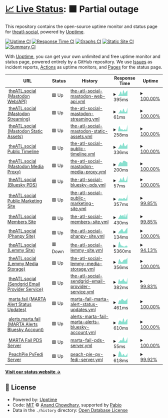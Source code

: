 # [📈 Live Status](https://status.theATL.social): <!--live status--> **🟧 Partial outage**

This repository contains the open-source uptime monitor and status page for [theatl-social](https://status.theATL.social), powered by [Upptime](https://github.com/upptime/upptime).

[![Uptime CI](https://github.com/theatl-social/theatl-social-status-v2/workflows/Uptime%20CI/badge.svg)](https://github.com/theatl-social/theatl-social-status-v2/actions?query=workflow%3A%22Uptime+CI%22)
[![Response Time CI](https://github.com/theatl-social/theatl-social-status-v2/workflows/Response%20Time%20CI/badge.svg)](https://github.com/theatl-social/theatl-social-status-v2/actions?query=workflow%3A%22Response+Time+CI%22)
[![Graphs CI](https://github.com/theatl-social/theatl-social-status-v2/workflows/Graphs%20CI/badge.svg)](https://github.com/theatl-social/theatl-social-status-v2/actions?query=workflow%3A%22Graphs+CI%22)
[![Static Site CI](https://github.com/theatl-social/theatl-social-status-v2/workflows/Static%20Site%20CI/badge.svg)](https://github.com/theatl-social/theatl-social-status-v2/actions?query=workflow%3A%22Static+Site+CI%22)
[![Summary CI](https://github.com/theatl-social/theatl-social-status-v2/workflows/Summary%20CI/badge.svg)](https://github.com/theatl-social/theatl-social-status-v2/actions?query=workflow%3A%22Summary+CI%22)

With [Upptime](https://upptime.js.org), you can get your own unlimited and free uptime monitor and status page, powered entirely by a GitHub repository. We use [Issues](https://github.com/theatl-social/theatl-social-status-v2/issues) as incident reports, [Actions](https://github.com/theatl-social/theatl-social-status-v2/actions) as uptime monitors, and [Pages](https://status.theATL.social) for the status page.

<!--start: status pages-->
<!-- This summary is generated by Upptime (https://github.com/upptime/upptime) -->
<!-- Do not edit this manually, your changes will be overwritten -->
<!-- prettier-ignore -->
| URL | Status | History | Response Time | Uptime |
| --- | ------ | ------- | ------------- | ------ |
| <img alt="" src="https://icons.duckduckgo.com/ip3/theatl.social.ico" height="13"> [theATL.social (Mastodon Web/API)](https://theATL.social/health) | 🟩 Up | [the-atl-social-mastodon-web-api.yml](https://github.com/theatl-social/theatl-social-status-v2/commits/HEAD/history/the-atl-social-mastodon-web-api.yml) | <details><summary><img alt="Response time graph" src="./graphs/the-atl-social-mastodon-web-api/response-time-week.png" height="20"> 395ms</summary><br><a href="https://status.theatl.social/history/the-atl-social-mastodon-web-api"><img alt="Response time 404" src="https://img.shields.io/endpoint?url=https%3A%2F%2Fraw.githubusercontent.com%2Ftheatl-social%2Ftheatl-social-status-v2%2FHEAD%2Fapi%2Fthe-atl-social-mastodon-web-api%2Fresponse-time.json"></a><br><a href="https://status.theatl.social/history/the-atl-social-mastodon-web-api"><img alt="24-hour response time 601" src="https://img.shields.io/endpoint?url=https%3A%2F%2Fraw.githubusercontent.com%2Ftheatl-social%2Ftheatl-social-status-v2%2FHEAD%2Fapi%2Fthe-atl-social-mastodon-web-api%2Fresponse-time-day.json"></a><br><a href="https://status.theatl.social/history/the-atl-social-mastodon-web-api"><img alt="7-day response time 395" src="https://img.shields.io/endpoint?url=https%3A%2F%2Fraw.githubusercontent.com%2Ftheatl-social%2Ftheatl-social-status-v2%2FHEAD%2Fapi%2Fthe-atl-social-mastodon-web-api%2Fresponse-time-week.json"></a><br><a href="https://status.theatl.social/history/the-atl-social-mastodon-web-api"><img alt="30-day response time 375" src="https://img.shields.io/endpoint?url=https%3A%2F%2Fraw.githubusercontent.com%2Ftheatl-social%2Ftheatl-social-status-v2%2FHEAD%2Fapi%2Fthe-atl-social-mastodon-web-api%2Fresponse-time-month.json"></a><br><a href="https://status.theatl.social/history/the-atl-social-mastodon-web-api"><img alt="1-year response time 404" src="https://img.shields.io/endpoint?url=https%3A%2F%2Fraw.githubusercontent.com%2Ftheatl-social%2Ftheatl-social-status-v2%2FHEAD%2Fapi%2Fthe-atl-social-mastodon-web-api%2Fresponse-time-year.json"></a></details> | <details><summary><a href="https://status.theatl.social/history/the-atl-social-mastodon-web-api">100.00%</a></summary><a href="https://status.theatl.social/history/the-atl-social-mastodon-web-api"><img alt="All-time uptime 100.00%" src="https://img.shields.io/endpoint?url=https%3A%2F%2Fraw.githubusercontent.com%2Ftheatl-social%2Ftheatl-social-status-v2%2FHEAD%2Fapi%2Fthe-atl-social-mastodon-web-api%2Fuptime.json"></a><br><a href="https://status.theatl.social/history/the-atl-social-mastodon-web-api"><img alt="24-hour uptime 100.00%" src="https://img.shields.io/endpoint?url=https%3A%2F%2Fraw.githubusercontent.com%2Ftheatl-social%2Ftheatl-social-status-v2%2FHEAD%2Fapi%2Fthe-atl-social-mastodon-web-api%2Fuptime-day.json"></a><br><a href="https://status.theatl.social/history/the-atl-social-mastodon-web-api"><img alt="7-day uptime 100.00%" src="https://img.shields.io/endpoint?url=https%3A%2F%2Fraw.githubusercontent.com%2Ftheatl-social%2Ftheatl-social-status-v2%2FHEAD%2Fapi%2Fthe-atl-social-mastodon-web-api%2Fuptime-week.json"></a><br><a href="https://status.theatl.social/history/the-atl-social-mastodon-web-api"><img alt="30-day uptime 100.00%" src="https://img.shields.io/endpoint?url=https%3A%2F%2Fraw.githubusercontent.com%2Ftheatl-social%2Ftheatl-social-status-v2%2FHEAD%2Fapi%2Fthe-atl-social-mastodon-web-api%2Fuptime-month.json"></a><br><a href="https://status.theatl.social/history/the-atl-social-mastodon-web-api"><img alt="1-year uptime 100.00%" src="https://img.shields.io/endpoint?url=https%3A%2F%2Fraw.githubusercontent.com%2Ftheatl-social%2Ftheatl-social-status-v2%2FHEAD%2Fapi%2Fthe-atl-social-mastodon-web-api%2Fuptime-year.json"></a></details>
| <img alt="" src="https://icons.duckduckgo.com/ip3/theatl.social.ico" height="13"> [theATL.social (Mastodon Streaming)](https://theATL.social/api/v1/streaming/health) | 🟩 Up | [the-atl-social-mastodon-streaming.yml](https://github.com/theatl-social/theatl-social-status-v2/commits/HEAD/history/the-atl-social-mastodon-streaming.yml) | <details><summary><img alt="Response time graph" src="./graphs/the-atl-social-mastodon-streaming/response-time-week.png" height="20"> 61ms</summary><br><a href="https://status.theatl.social/history/the-atl-social-mastodon-streaming"><img alt="Response time 57" src="https://img.shields.io/endpoint?url=https%3A%2F%2Fraw.githubusercontent.com%2Ftheatl-social%2Ftheatl-social-status-v2%2FHEAD%2Fapi%2Fthe-atl-social-mastodon-streaming%2Fresponse-time.json"></a><br><a href="https://status.theatl.social/history/the-atl-social-mastodon-streaming"><img alt="24-hour response time 125" src="https://img.shields.io/endpoint?url=https%3A%2F%2Fraw.githubusercontent.com%2Ftheatl-social%2Ftheatl-social-status-v2%2FHEAD%2Fapi%2Fthe-atl-social-mastodon-streaming%2Fresponse-time-day.json"></a><br><a href="https://status.theatl.social/history/the-atl-social-mastodon-streaming"><img alt="7-day response time 61" src="https://img.shields.io/endpoint?url=https%3A%2F%2Fraw.githubusercontent.com%2Ftheatl-social%2Ftheatl-social-status-v2%2FHEAD%2Fapi%2Fthe-atl-social-mastodon-streaming%2Fresponse-time-week.json"></a><br><a href="https://status.theatl.social/history/the-atl-social-mastodon-streaming"><img alt="30-day response time 54" src="https://img.shields.io/endpoint?url=https%3A%2F%2Fraw.githubusercontent.com%2Ftheatl-social%2Ftheatl-social-status-v2%2FHEAD%2Fapi%2Fthe-atl-social-mastodon-streaming%2Fresponse-time-month.json"></a><br><a href="https://status.theatl.social/history/the-atl-social-mastodon-streaming"><img alt="1-year response time 57" src="https://img.shields.io/endpoint?url=https%3A%2F%2Fraw.githubusercontent.com%2Ftheatl-social%2Ftheatl-social-status-v2%2FHEAD%2Fapi%2Fthe-atl-social-mastodon-streaming%2Fresponse-time-year.json"></a></details> | <details><summary><a href="https://status.theatl.social/history/the-atl-social-mastodon-streaming">100.00%</a></summary><a href="https://status.theatl.social/history/the-atl-social-mastodon-streaming"><img alt="All-time uptime 100.00%" src="https://img.shields.io/endpoint?url=https%3A%2F%2Fraw.githubusercontent.com%2Ftheatl-social%2Ftheatl-social-status-v2%2FHEAD%2Fapi%2Fthe-atl-social-mastodon-streaming%2Fuptime.json"></a><br><a href="https://status.theatl.social/history/the-atl-social-mastodon-streaming"><img alt="24-hour uptime 100.00%" src="https://img.shields.io/endpoint?url=https%3A%2F%2Fraw.githubusercontent.com%2Ftheatl-social%2Ftheatl-social-status-v2%2FHEAD%2Fapi%2Fthe-atl-social-mastodon-streaming%2Fuptime-day.json"></a><br><a href="https://status.theatl.social/history/the-atl-social-mastodon-streaming"><img alt="7-day uptime 100.00%" src="https://img.shields.io/endpoint?url=https%3A%2F%2Fraw.githubusercontent.com%2Ftheatl-social%2Ftheatl-social-status-v2%2FHEAD%2Fapi%2Fthe-atl-social-mastodon-streaming%2Fuptime-week.json"></a><br><a href="https://status.theatl.social/history/the-atl-social-mastodon-streaming"><img alt="30-day uptime 100.00%" src="https://img.shields.io/endpoint?url=https%3A%2F%2Fraw.githubusercontent.com%2Ftheatl-social%2Ftheatl-social-status-v2%2FHEAD%2Fapi%2Fthe-atl-social-mastodon-streaming%2Fuptime-month.json"></a><br><a href="https://status.theatl.social/history/the-atl-social-mastodon-streaming"><img alt="1-year uptime 100.00%" src="https://img.shields.io/endpoint?url=https%3A%2F%2Fraw.githubusercontent.com%2Ftheatl-social%2Ftheatl-social-status-v2%2FHEAD%2Fapi%2Fthe-atl-social-mastodon-streaming%2Fuptime-year.json"></a></details>
| <img alt="" src="https://icons.duckduckgo.com/ip3/mastodon-static.theatl.social.ico" height="13"> [theATL.social (Mastodon Static Assets)](https://mastodon-static.theatl.social/sw.js) | 🟩 Up | [the-atl-social-mastodon-static-assets.yml](https://github.com/theatl-social/theatl-social-status-v2/commits/HEAD/history/the-atl-social-mastodon-static-assets.yml) | <details><summary><img alt="Response time graph" src="./graphs/the-atl-social-mastodon-static-assets/response-time-week.png" height="20"> 258ms</summary><br><a href="https://status.theatl.social/history/the-atl-social-mastodon-static-assets"><img alt="Response time 400" src="https://img.shields.io/endpoint?url=https%3A%2F%2Fraw.githubusercontent.com%2Ftheatl-social%2Ftheatl-social-status-v2%2FHEAD%2Fapi%2Fthe-atl-social-mastodon-static-assets%2Fresponse-time.json"></a><br><a href="https://status.theatl.social/history/the-atl-social-mastodon-static-assets"><img alt="24-hour response time 588" src="https://img.shields.io/endpoint?url=https%3A%2F%2Fraw.githubusercontent.com%2Ftheatl-social%2Ftheatl-social-status-v2%2FHEAD%2Fapi%2Fthe-atl-social-mastodon-static-assets%2Fresponse-time-day.json"></a><br><a href="https://status.theatl.social/history/the-atl-social-mastodon-static-assets"><img alt="7-day response time 258" src="https://img.shields.io/endpoint?url=https%3A%2F%2Fraw.githubusercontent.com%2Ftheatl-social%2Ftheatl-social-status-v2%2FHEAD%2Fapi%2Fthe-atl-social-mastodon-static-assets%2Fresponse-time-week.json"></a><br><a href="https://status.theatl.social/history/the-atl-social-mastodon-static-assets"><img alt="30-day response time 312" src="https://img.shields.io/endpoint?url=https%3A%2F%2Fraw.githubusercontent.com%2Ftheatl-social%2Ftheatl-social-status-v2%2FHEAD%2Fapi%2Fthe-atl-social-mastodon-static-assets%2Fresponse-time-month.json"></a><br><a href="https://status.theatl.social/history/the-atl-social-mastodon-static-assets"><img alt="1-year response time 400" src="https://img.shields.io/endpoint?url=https%3A%2F%2Fraw.githubusercontent.com%2Ftheatl-social%2Ftheatl-social-status-v2%2FHEAD%2Fapi%2Fthe-atl-social-mastodon-static-assets%2Fresponse-time-year.json"></a></details> | <details><summary><a href="https://status.theatl.social/history/the-atl-social-mastodon-static-assets">100.00%</a></summary><a href="https://status.theatl.social/history/the-atl-social-mastodon-static-assets"><img alt="All-time uptime 99.98%" src="https://img.shields.io/endpoint?url=https%3A%2F%2Fraw.githubusercontent.com%2Ftheatl-social%2Ftheatl-social-status-v2%2FHEAD%2Fapi%2Fthe-atl-social-mastodon-static-assets%2Fuptime.json"></a><br><a href="https://status.theatl.social/history/the-atl-social-mastodon-static-assets"><img alt="24-hour uptime 100.00%" src="https://img.shields.io/endpoint?url=https%3A%2F%2Fraw.githubusercontent.com%2Ftheatl-social%2Ftheatl-social-status-v2%2FHEAD%2Fapi%2Fthe-atl-social-mastodon-static-assets%2Fuptime-day.json"></a><br><a href="https://status.theatl.social/history/the-atl-social-mastodon-static-assets"><img alt="7-day uptime 100.00%" src="https://img.shields.io/endpoint?url=https%3A%2F%2Fraw.githubusercontent.com%2Ftheatl-social%2Ftheatl-social-status-v2%2FHEAD%2Fapi%2Fthe-atl-social-mastodon-static-assets%2Fuptime-week.json"></a><br><a href="https://status.theatl.social/history/the-atl-social-mastodon-static-assets"><img alt="30-day uptime 100.00%" src="https://img.shields.io/endpoint?url=https%3A%2F%2Fraw.githubusercontent.com%2Ftheatl-social%2Ftheatl-social-status-v2%2FHEAD%2Fapi%2Fthe-atl-social-mastodon-static-assets%2Fuptime-month.json"></a><br><a href="https://status.theatl.social/history/the-atl-social-mastodon-static-assets"><img alt="1-year uptime 99.98%" src="https://img.shields.io/endpoint?url=https%3A%2F%2Fraw.githubusercontent.com%2Ftheatl-social%2Ftheatl-social-status-v2%2FHEAD%2Fapi%2Fthe-atl-social-mastodon-static-assets%2Fuptime-year.json"></a></details>
| <img alt="" src="https://icons.duckduckgo.com/ip3/theatl.social.ico" height="13"> [theATL.social Public Timeline](https://theatl.social/api/v1/timelines/public?local=true&only_media=false) | 🟩 Up | [the-atl-social-public-timeline.yml](https://github.com/theatl-social/theatl-social-status-v2/commits/HEAD/history/the-atl-social-public-timeline.yml) | <details><summary><img alt="Response time graph" src="./graphs/the-atl-social-public-timeline/response-time-week.png" height="20"> 336ms</summary><br><a href="https://status.theatl.social/history/the-atl-social-public-timeline"><img alt="Response time 310" src="https://img.shields.io/endpoint?url=https%3A%2F%2Fraw.githubusercontent.com%2Ftheatl-social%2Ftheatl-social-status-v2%2FHEAD%2Fapi%2Fthe-atl-social-public-timeline%2Fresponse-time.json"></a><br><a href="https://status.theatl.social/history/the-atl-social-public-timeline"><img alt="24-hour response time 447" src="https://img.shields.io/endpoint?url=https%3A%2F%2Fraw.githubusercontent.com%2Ftheatl-social%2Ftheatl-social-status-v2%2FHEAD%2Fapi%2Fthe-atl-social-public-timeline%2Fresponse-time-day.json"></a><br><a href="https://status.theatl.social/history/the-atl-social-public-timeline"><img alt="7-day response time 336" src="https://img.shields.io/endpoint?url=https%3A%2F%2Fraw.githubusercontent.com%2Ftheatl-social%2Ftheatl-social-status-v2%2FHEAD%2Fapi%2Fthe-atl-social-public-timeline%2Fresponse-time-week.json"></a><br><a href="https://status.theatl.social/history/the-atl-social-public-timeline"><img alt="30-day response time 278" src="https://img.shields.io/endpoint?url=https%3A%2F%2Fraw.githubusercontent.com%2Ftheatl-social%2Ftheatl-social-status-v2%2FHEAD%2Fapi%2Fthe-atl-social-public-timeline%2Fresponse-time-month.json"></a><br><a href="https://status.theatl.social/history/the-atl-social-public-timeline"><img alt="1-year response time 310" src="https://img.shields.io/endpoint?url=https%3A%2F%2Fraw.githubusercontent.com%2Ftheatl-social%2Ftheatl-social-status-v2%2FHEAD%2Fapi%2Fthe-atl-social-public-timeline%2Fresponse-time-year.json"></a></details> | <details><summary><a href="https://status.theatl.social/history/the-atl-social-public-timeline">100.00%</a></summary><a href="https://status.theatl.social/history/the-atl-social-public-timeline"><img alt="All-time uptime 100.00%" src="https://img.shields.io/endpoint?url=https%3A%2F%2Fraw.githubusercontent.com%2Ftheatl-social%2Ftheatl-social-status-v2%2FHEAD%2Fapi%2Fthe-atl-social-public-timeline%2Fuptime.json"></a><br><a href="https://status.theatl.social/history/the-atl-social-public-timeline"><img alt="24-hour uptime 100.00%" src="https://img.shields.io/endpoint?url=https%3A%2F%2Fraw.githubusercontent.com%2Ftheatl-social%2Ftheatl-social-status-v2%2FHEAD%2Fapi%2Fthe-atl-social-public-timeline%2Fuptime-day.json"></a><br><a href="https://status.theatl.social/history/the-atl-social-public-timeline"><img alt="7-day uptime 100.00%" src="https://img.shields.io/endpoint?url=https%3A%2F%2Fraw.githubusercontent.com%2Ftheatl-social%2Ftheatl-social-status-v2%2FHEAD%2Fapi%2Fthe-atl-social-public-timeline%2Fuptime-week.json"></a><br><a href="https://status.theatl.social/history/the-atl-social-public-timeline"><img alt="30-day uptime 100.00%" src="https://img.shields.io/endpoint?url=https%3A%2F%2Fraw.githubusercontent.com%2Ftheatl-social%2Ftheatl-social-status-v2%2FHEAD%2Fapi%2Fthe-atl-social-public-timeline%2Fuptime-month.json"></a><br><a href="https://status.theatl.social/history/the-atl-social-public-timeline"><img alt="1-year uptime 100.00%" src="https://img.shields.io/endpoint?url=https%3A%2F%2Fraw.githubusercontent.com%2Ftheatl-social%2Ftheatl-social-status-v2%2FHEAD%2Fapi%2Fthe-atl-social-public-timeline%2Fuptime-year.json"></a></details>
| <img alt="" src="https://icons.duckduckgo.com/ip3/o1.theatl.social.ico" height="13"> [theATL.social (Mastodon Media Proxy)](https://o1.theatl.social/theatlsocial-logo-output.png) | 🟩 Up | [the-atl-social-mastodon-media-proxy.yml](https://github.com/theatl-social/theatl-social-status-v2/commits/HEAD/history/the-atl-social-mastodon-media-proxy.yml) | <details><summary><img alt="Response time graph" src="./graphs/the-atl-social-mastodon-media-proxy/response-time-week.png" height="20"> 200ms</summary><br><a href="https://status.theatl.social/history/the-atl-social-mastodon-media-proxy"><img alt="Response time 261" src="https://img.shields.io/endpoint?url=https%3A%2F%2Fraw.githubusercontent.com%2Ftheatl-social%2Ftheatl-social-status-v2%2FHEAD%2Fapi%2Fthe-atl-social-mastodon-media-proxy%2Fresponse-time.json"></a><br><a href="https://status.theatl.social/history/the-atl-social-mastodon-media-proxy"><img alt="24-hour response time 180" src="https://img.shields.io/endpoint?url=https%3A%2F%2Fraw.githubusercontent.com%2Ftheatl-social%2Ftheatl-social-status-v2%2FHEAD%2Fapi%2Fthe-atl-social-mastodon-media-proxy%2Fresponse-time-day.json"></a><br><a href="https://status.theatl.social/history/the-atl-social-mastodon-media-proxy"><img alt="7-day response time 200" src="https://img.shields.io/endpoint?url=https%3A%2F%2Fraw.githubusercontent.com%2Ftheatl-social%2Ftheatl-social-status-v2%2FHEAD%2Fapi%2Fthe-atl-social-mastodon-media-proxy%2Fresponse-time-week.json"></a><br><a href="https://status.theatl.social/history/the-atl-social-mastodon-media-proxy"><img alt="30-day response time 260" src="https://img.shields.io/endpoint?url=https%3A%2F%2Fraw.githubusercontent.com%2Ftheatl-social%2Ftheatl-social-status-v2%2FHEAD%2Fapi%2Fthe-atl-social-mastodon-media-proxy%2Fresponse-time-month.json"></a><br><a href="https://status.theatl.social/history/the-atl-social-mastodon-media-proxy"><img alt="1-year response time 261" src="https://img.shields.io/endpoint?url=https%3A%2F%2Fraw.githubusercontent.com%2Ftheatl-social%2Ftheatl-social-status-v2%2FHEAD%2Fapi%2Fthe-atl-social-mastodon-media-proxy%2Fresponse-time-year.json"></a></details> | <details><summary><a href="https://status.theatl.social/history/the-atl-social-mastodon-media-proxy">100.00%</a></summary><a href="https://status.theatl.social/history/the-atl-social-mastodon-media-proxy"><img alt="All-time uptime 100.00%" src="https://img.shields.io/endpoint?url=https%3A%2F%2Fraw.githubusercontent.com%2Ftheatl-social%2Ftheatl-social-status-v2%2FHEAD%2Fapi%2Fthe-atl-social-mastodon-media-proxy%2Fuptime.json"></a><br><a href="https://status.theatl.social/history/the-atl-social-mastodon-media-proxy"><img alt="24-hour uptime 100.00%" src="https://img.shields.io/endpoint?url=https%3A%2F%2Fraw.githubusercontent.com%2Ftheatl-social%2Ftheatl-social-status-v2%2FHEAD%2Fapi%2Fthe-atl-social-mastodon-media-proxy%2Fuptime-day.json"></a><br><a href="https://status.theatl.social/history/the-atl-social-mastodon-media-proxy"><img alt="7-day uptime 100.00%" src="https://img.shields.io/endpoint?url=https%3A%2F%2Fraw.githubusercontent.com%2Ftheatl-social%2Ftheatl-social-status-v2%2FHEAD%2Fapi%2Fthe-atl-social-mastodon-media-proxy%2Fuptime-week.json"></a><br><a href="https://status.theatl.social/history/the-atl-social-mastodon-media-proxy"><img alt="30-day uptime 100.00%" src="https://img.shields.io/endpoint?url=https%3A%2F%2Fraw.githubusercontent.com%2Ftheatl-social%2Ftheatl-social-status-v2%2FHEAD%2Fapi%2Fthe-atl-social-mastodon-media-proxy%2Fuptime-month.json"></a><br><a href="https://status.theatl.social/history/the-atl-social-mastodon-media-proxy"><img alt="1-year uptime 100.00%" src="https://img.shields.io/endpoint?url=https%3A%2F%2Fraw.githubusercontent.com%2Ftheatl-social%2Ftheatl-social-status-v2%2FHEAD%2Fapi%2Fthe-atl-social-mastodon-media-proxy%2Fuptime-year.json"></a></details>
| <img alt="" src="https://icons.duckduckgo.com/ip3/theatl.social.ico" height="13"> [theATL.social (Bluesky PDS)](https://theatl.social/xrpc/_health) | 🟩 Up | [the-atl-social-bluesky-pds.yml](https://github.com/theatl-social/theatl-social-status-v2/commits/HEAD/history/the-atl-social-bluesky-pds.yml) | <details><summary><img alt="Response time graph" src="./graphs/the-atl-social-bluesky-pds/response-time-week.png" height="20"> 57ms</summary><br><a href="https://status.theatl.social/history/the-atl-social-bluesky-pds"><img alt="Response time 78" src="https://img.shields.io/endpoint?url=https%3A%2F%2Fraw.githubusercontent.com%2Ftheatl-social%2Ftheatl-social-status-v2%2FHEAD%2Fapi%2Fthe-atl-social-bluesky-pds%2Fresponse-time.json"></a><br><a href="https://status.theatl.social/history/the-atl-social-bluesky-pds"><img alt="24-hour response time 120" src="https://img.shields.io/endpoint?url=https%3A%2F%2Fraw.githubusercontent.com%2Ftheatl-social%2Ftheatl-social-status-v2%2FHEAD%2Fapi%2Fthe-atl-social-bluesky-pds%2Fresponse-time-day.json"></a><br><a href="https://status.theatl.social/history/the-atl-social-bluesky-pds"><img alt="7-day response time 57" src="https://img.shields.io/endpoint?url=https%3A%2F%2Fraw.githubusercontent.com%2Ftheatl-social%2Ftheatl-social-status-v2%2FHEAD%2Fapi%2Fthe-atl-social-bluesky-pds%2Fresponse-time-week.json"></a><br><a href="https://status.theatl.social/history/the-atl-social-bluesky-pds"><img alt="30-day response time 48" src="https://img.shields.io/endpoint?url=https%3A%2F%2Fraw.githubusercontent.com%2Ftheatl-social%2Ftheatl-social-status-v2%2FHEAD%2Fapi%2Fthe-atl-social-bluesky-pds%2Fresponse-time-month.json"></a><br><a href="https://status.theatl.social/history/the-atl-social-bluesky-pds"><img alt="1-year response time 78" src="https://img.shields.io/endpoint?url=https%3A%2F%2Fraw.githubusercontent.com%2Ftheatl-social%2Ftheatl-social-status-v2%2FHEAD%2Fapi%2Fthe-atl-social-bluesky-pds%2Fresponse-time-year.json"></a></details> | <details><summary><a href="https://status.theatl.social/history/the-atl-social-bluesky-pds">100.00%</a></summary><a href="https://status.theatl.social/history/the-atl-social-bluesky-pds"><img alt="All-time uptime 99.94%" src="https://img.shields.io/endpoint?url=https%3A%2F%2Fraw.githubusercontent.com%2Ftheatl-social%2Ftheatl-social-status-v2%2FHEAD%2Fapi%2Fthe-atl-social-bluesky-pds%2Fuptime.json"></a><br><a href="https://status.theatl.social/history/the-atl-social-bluesky-pds"><img alt="24-hour uptime 100.00%" src="https://img.shields.io/endpoint?url=https%3A%2F%2Fraw.githubusercontent.com%2Ftheatl-social%2Ftheatl-social-status-v2%2FHEAD%2Fapi%2Fthe-atl-social-bluesky-pds%2Fuptime-day.json"></a><br><a href="https://status.theatl.social/history/the-atl-social-bluesky-pds"><img alt="7-day uptime 100.00%" src="https://img.shields.io/endpoint?url=https%3A%2F%2Fraw.githubusercontent.com%2Ftheatl-social%2Ftheatl-social-status-v2%2FHEAD%2Fapi%2Fthe-atl-social-bluesky-pds%2Fuptime-week.json"></a><br><a href="https://status.theatl.social/history/the-atl-social-bluesky-pds"><img alt="30-day uptime 100.00%" src="https://img.shields.io/endpoint?url=https%3A%2F%2Fraw.githubusercontent.com%2Ftheatl-social%2Ftheatl-social-status-v2%2FHEAD%2Fapi%2Fthe-atl-social-bluesky-pds%2Fuptime-month.json"></a><br><a href="https://status.theatl.social/history/the-atl-social-bluesky-pds"><img alt="1-year uptime 99.94%" src="https://img.shields.io/endpoint?url=https%3A%2F%2Fraw.githubusercontent.com%2Ftheatl-social%2Ftheatl-social-status-v2%2FHEAD%2Fapi%2Fthe-atl-social-bluesky-pds%2Fuptime-year.json"></a></details>
| <img alt="" src="https://icons.duckduckgo.com/ip3/join.theatl.social.ico" height="13"> [theATL.social Public Marketing Site](https://join.theATL.social) | 🟩 Up | [the-atl-social-public-marketing-site.yml](https://github.com/theatl-social/theatl-social-status-v2/commits/HEAD/history/the-atl-social-public-marketing-site.yml) | <details><summary><img alt="Response time graph" src="./graphs/the-atl-social-public-marketing-site/response-time-week.png" height="20"> 357ms</summary><br><a href="https://status.theatl.social/history/the-atl-social-public-marketing-site"><img alt="Response time 378" src="https://img.shields.io/endpoint?url=https%3A%2F%2Fraw.githubusercontent.com%2Ftheatl-social%2Ftheatl-social-status-v2%2FHEAD%2Fapi%2Fthe-atl-social-public-marketing-site%2Fresponse-time.json"></a><br><a href="https://status.theatl.social/history/the-atl-social-public-marketing-site"><img alt="24-hour response time 870" src="https://img.shields.io/endpoint?url=https%3A%2F%2Fraw.githubusercontent.com%2Ftheatl-social%2Ftheatl-social-status-v2%2FHEAD%2Fapi%2Fthe-atl-social-public-marketing-site%2Fresponse-time-day.json"></a><br><a href="https://status.theatl.social/history/the-atl-social-public-marketing-site"><img alt="7-day response time 357" src="https://img.shields.io/endpoint?url=https%3A%2F%2Fraw.githubusercontent.com%2Ftheatl-social%2Ftheatl-social-status-v2%2FHEAD%2Fapi%2Fthe-atl-social-public-marketing-site%2Fresponse-time-week.json"></a><br><a href="https://status.theatl.social/history/the-atl-social-public-marketing-site"><img alt="30-day response time 357" src="https://img.shields.io/endpoint?url=https%3A%2F%2Fraw.githubusercontent.com%2Ftheatl-social%2Ftheatl-social-status-v2%2FHEAD%2Fapi%2Fthe-atl-social-public-marketing-site%2Fresponse-time-month.json"></a><br><a href="https://status.theatl.social/history/the-atl-social-public-marketing-site"><img alt="1-year response time 378" src="https://img.shields.io/endpoint?url=https%3A%2F%2Fraw.githubusercontent.com%2Ftheatl-social%2Ftheatl-social-status-v2%2FHEAD%2Fapi%2Fthe-atl-social-public-marketing-site%2Fresponse-time-year.json"></a></details> | <details><summary><a href="https://status.theatl.social/history/the-atl-social-public-marketing-site">99.85%</a></summary><a href="https://status.theatl.social/history/the-atl-social-public-marketing-site"><img alt="All-time uptime 99.98%" src="https://img.shields.io/endpoint?url=https%3A%2F%2Fraw.githubusercontent.com%2Ftheatl-social%2Ftheatl-social-status-v2%2FHEAD%2Fapi%2Fthe-atl-social-public-marketing-site%2Fuptime.json"></a><br><a href="https://status.theatl.social/history/the-atl-social-public-marketing-site"><img alt="24-hour uptime 100.00%" src="https://img.shields.io/endpoint?url=https%3A%2F%2Fraw.githubusercontent.com%2Ftheatl-social%2Ftheatl-social-status-v2%2FHEAD%2Fapi%2Fthe-atl-social-public-marketing-site%2Fuptime-day.json"></a><br><a href="https://status.theatl.social/history/the-atl-social-public-marketing-site"><img alt="7-day uptime 99.85%" src="https://img.shields.io/endpoint?url=https%3A%2F%2Fraw.githubusercontent.com%2Ftheatl-social%2Ftheatl-social-status-v2%2FHEAD%2Fapi%2Fthe-atl-social-public-marketing-site%2Fuptime-week.json"></a><br><a href="https://status.theatl.social/history/the-atl-social-public-marketing-site"><img alt="30-day uptime 99.96%" src="https://img.shields.io/endpoint?url=https%3A%2F%2Fraw.githubusercontent.com%2Ftheatl-social%2Ftheatl-social-status-v2%2FHEAD%2Fapi%2Fthe-atl-social-public-marketing-site%2Fuptime-month.json"></a><br><a href="https://status.theatl.social/history/the-atl-social-public-marketing-site"><img alt="1-year uptime 99.98%" src="https://img.shields.io/endpoint?url=https%3A%2F%2Fraw.githubusercontent.com%2Ftheatl-social%2Ftheatl-social-status-v2%2FHEAD%2Fapi%2Fthe-atl-social-public-marketing-site%2Fuptime-year.json"></a></details>
| <img alt="" src="https://icons.duckduckgo.com/ip3/members.theatl.social.ico" height="13"> [theATL.social Members Site](https://members.theATL.social/login) | 🟩 Up | [the-atl-social-members-site.yml](https://github.com/theatl-social/theatl-social-status-v2/commits/HEAD/history/the-atl-social-members-site.yml) | <details><summary><img alt="Response time graph" src="./graphs/the-atl-social-members-site/response-time-week.png" height="20"> 430ms</summary><br><a href="https://status.theatl.social/history/the-atl-social-members-site"><img alt="Response time 561" src="https://img.shields.io/endpoint?url=https%3A%2F%2Fraw.githubusercontent.com%2Ftheatl-social%2Ftheatl-social-status-v2%2FHEAD%2Fapi%2Fthe-atl-social-members-site%2Fresponse-time.json"></a><br><a href="https://status.theatl.social/history/the-atl-social-members-site"><img alt="24-hour response time 735" src="https://img.shields.io/endpoint?url=https%3A%2F%2Fraw.githubusercontent.com%2Ftheatl-social%2Ftheatl-social-status-v2%2FHEAD%2Fapi%2Fthe-atl-social-members-site%2Fresponse-time-day.json"></a><br><a href="https://status.theatl.social/history/the-atl-social-members-site"><img alt="7-day response time 430" src="https://img.shields.io/endpoint?url=https%3A%2F%2Fraw.githubusercontent.com%2Ftheatl-social%2Ftheatl-social-status-v2%2FHEAD%2Fapi%2Fthe-atl-social-members-site%2Fresponse-time-week.json"></a><br><a href="https://status.theatl.social/history/the-atl-social-members-site"><img alt="30-day response time 576" src="https://img.shields.io/endpoint?url=https%3A%2F%2Fraw.githubusercontent.com%2Ftheatl-social%2Ftheatl-social-status-v2%2FHEAD%2Fapi%2Fthe-atl-social-members-site%2Fresponse-time-month.json"></a><br><a href="https://status.theatl.social/history/the-atl-social-members-site"><img alt="1-year response time 561" src="https://img.shields.io/endpoint?url=https%3A%2F%2Fraw.githubusercontent.com%2Ftheatl-social%2Ftheatl-social-status-v2%2FHEAD%2Fapi%2Fthe-atl-social-members-site%2Fresponse-time-year.json"></a></details> | <details><summary><a href="https://status.theatl.social/history/the-atl-social-members-site">99.85%</a></summary><a href="https://status.theatl.social/history/the-atl-social-members-site"><img alt="All-time uptime 99.98%" src="https://img.shields.io/endpoint?url=https%3A%2F%2Fraw.githubusercontent.com%2Ftheatl-social%2Ftheatl-social-status-v2%2FHEAD%2Fapi%2Fthe-atl-social-members-site%2Fuptime.json"></a><br><a href="https://status.theatl.social/history/the-atl-social-members-site"><img alt="24-hour uptime 100.00%" src="https://img.shields.io/endpoint?url=https%3A%2F%2Fraw.githubusercontent.com%2Ftheatl-social%2Ftheatl-social-status-v2%2FHEAD%2Fapi%2Fthe-atl-social-members-site%2Fuptime-day.json"></a><br><a href="https://status.theatl.social/history/the-atl-social-members-site"><img alt="7-day uptime 99.85%" src="https://img.shields.io/endpoint?url=https%3A%2F%2Fraw.githubusercontent.com%2Ftheatl-social%2Ftheatl-social-status-v2%2FHEAD%2Fapi%2Fthe-atl-social-members-site%2Fuptime-week.json"></a><br><a href="https://status.theatl.social/history/the-atl-social-members-site"><img alt="30-day uptime 99.96%" src="https://img.shields.io/endpoint?url=https%3A%2F%2Fraw.githubusercontent.com%2Ftheatl-social%2Ftheatl-social-status-v2%2FHEAD%2Fapi%2Fthe-atl-social-members-site%2Fuptime-month.json"></a><br><a href="https://status.theatl.social/history/the-atl-social-members-site"><img alt="1-year uptime 99.98%" src="https://img.shields.io/endpoint?url=https%3A%2F%2Fraw.githubusercontent.com%2Ftheatl-social%2Ftheatl-social-status-v2%2FHEAD%2Fapi%2Fthe-atl-social-members-site%2Fuptime-year.json"></a></details>
| <img alt="" src="https://icons.duckduckgo.com/ip3/phanpy.theatl.social.ico" height="13"> [theATL.social (Phanpy Site)](https://phanpy.theATL.social) | 🟩 Up | [the-atl-social-phanpy-site.yml](https://github.com/theatl-social/theatl-social-status-v2/commits/HEAD/history/the-atl-social-phanpy-site.yml) | <details><summary><img alt="Response time graph" src="./graphs/the-atl-social-phanpy-site/response-time-week.png" height="20"> 134ms</summary><br><a href="https://status.theatl.social/history/the-atl-social-phanpy-site"><img alt="Response time 256" src="https://img.shields.io/endpoint?url=https%3A%2F%2Fraw.githubusercontent.com%2Ftheatl-social%2Ftheatl-social-status-v2%2FHEAD%2Fapi%2Fthe-atl-social-phanpy-site%2Fresponse-time.json"></a><br><a href="https://status.theatl.social/history/the-atl-social-phanpy-site"><img alt="24-hour response time 223" src="https://img.shields.io/endpoint?url=https%3A%2F%2Fraw.githubusercontent.com%2Ftheatl-social%2Ftheatl-social-status-v2%2FHEAD%2Fapi%2Fthe-atl-social-phanpy-site%2Fresponse-time-day.json"></a><br><a href="https://status.theatl.social/history/the-atl-social-phanpy-site"><img alt="7-day response time 134" src="https://img.shields.io/endpoint?url=https%3A%2F%2Fraw.githubusercontent.com%2Ftheatl-social%2Ftheatl-social-status-v2%2FHEAD%2Fapi%2Fthe-atl-social-phanpy-site%2Fresponse-time-week.json"></a><br><a href="https://status.theatl.social/history/the-atl-social-phanpy-site"><img alt="30-day response time 184" src="https://img.shields.io/endpoint?url=https%3A%2F%2Fraw.githubusercontent.com%2Ftheatl-social%2Ftheatl-social-status-v2%2FHEAD%2Fapi%2Fthe-atl-social-phanpy-site%2Fresponse-time-month.json"></a><br><a href="https://status.theatl.social/history/the-atl-social-phanpy-site"><img alt="1-year response time 256" src="https://img.shields.io/endpoint?url=https%3A%2F%2Fraw.githubusercontent.com%2Ftheatl-social%2Ftheatl-social-status-v2%2FHEAD%2Fapi%2Fthe-atl-social-phanpy-site%2Fresponse-time-year.json"></a></details> | <details><summary><a href="https://status.theatl.social/history/the-atl-social-phanpy-site">100.00%</a></summary><a href="https://status.theatl.social/history/the-atl-social-phanpy-site"><img alt="All-time uptime 100.00%" src="https://img.shields.io/endpoint?url=https%3A%2F%2Fraw.githubusercontent.com%2Ftheatl-social%2Ftheatl-social-status-v2%2FHEAD%2Fapi%2Fthe-atl-social-phanpy-site%2Fuptime.json"></a><br><a href="https://status.theatl.social/history/the-atl-social-phanpy-site"><img alt="24-hour uptime 100.00%" src="https://img.shields.io/endpoint?url=https%3A%2F%2Fraw.githubusercontent.com%2Ftheatl-social%2Ftheatl-social-status-v2%2FHEAD%2Fapi%2Fthe-atl-social-phanpy-site%2Fuptime-day.json"></a><br><a href="https://status.theatl.social/history/the-atl-social-phanpy-site"><img alt="7-day uptime 100.00%" src="https://img.shields.io/endpoint?url=https%3A%2F%2Fraw.githubusercontent.com%2Ftheatl-social%2Ftheatl-social-status-v2%2FHEAD%2Fapi%2Fthe-atl-social-phanpy-site%2Fuptime-week.json"></a><br><a href="https://status.theatl.social/history/the-atl-social-phanpy-site"><img alt="30-day uptime 100.00%" src="https://img.shields.io/endpoint?url=https%3A%2F%2Fraw.githubusercontent.com%2Ftheatl-social%2Ftheatl-social-status-v2%2FHEAD%2Fapi%2Fthe-atl-social-phanpy-site%2Fuptime-month.json"></a><br><a href="https://status.theatl.social/history/the-atl-social-phanpy-site"><img alt="1-year uptime 100.00%" src="https://img.shields.io/endpoint?url=https%3A%2F%2Fraw.githubusercontent.com%2Ftheatl-social%2Ftheatl-social-status-v2%2FHEAD%2Fapi%2Fthe-atl-social-phanpy-site%2Fuptime-year.json"></a></details>
| <img alt="" src="https://icons.duckduckgo.com/ip3/yall.theatl.social.ico" height="13"> [theATL.social (Lemmy Site)](https://yall.theATL.social) | 🟥 Down | [the-atl-social-lemmy-site.yml](https://github.com/theatl-social/theatl-social-status-v2/commits/HEAD/history/the-atl-social-lemmy-site.yml) | <details><summary><img alt="Response time graph" src="./graphs/the-atl-social-lemmy-site/response-time-week.png" height="20"> 5360ms</summary><br><a href="https://status.theatl.social/history/the-atl-social-lemmy-site"><img alt="Response time 1375" src="https://img.shields.io/endpoint?url=https%3A%2F%2Fraw.githubusercontent.com%2Ftheatl-social%2Ftheatl-social-status-v2%2FHEAD%2Fapi%2Fthe-atl-social-lemmy-site%2Fresponse-time.json"></a><br><a href="https://status.theatl.social/history/the-atl-social-lemmy-site"><img alt="24-hour response time 7787" src="https://img.shields.io/endpoint?url=https%3A%2F%2Fraw.githubusercontent.com%2Ftheatl-social%2Ftheatl-social-status-v2%2FHEAD%2Fapi%2Fthe-atl-social-lemmy-site%2Fresponse-time-day.json"></a><br><a href="https://status.theatl.social/history/the-atl-social-lemmy-site"><img alt="7-day response time 5360" src="https://img.shields.io/endpoint?url=https%3A%2F%2Fraw.githubusercontent.com%2Ftheatl-social%2Ftheatl-social-status-v2%2FHEAD%2Fapi%2Fthe-atl-social-lemmy-site%2Fresponse-time-week.json"></a><br><a href="https://status.theatl.social/history/the-atl-social-lemmy-site"><img alt="30-day response time 2411" src="https://img.shields.io/endpoint?url=https%3A%2F%2Fraw.githubusercontent.com%2Ftheatl-social%2Ftheatl-social-status-v2%2FHEAD%2Fapi%2Fthe-atl-social-lemmy-site%2Fresponse-time-month.json"></a><br><a href="https://status.theatl.social/history/the-atl-social-lemmy-site"><img alt="1-year response time 1375" src="https://img.shields.io/endpoint?url=https%3A%2F%2Fraw.githubusercontent.com%2Ftheatl-social%2Ftheatl-social-status-v2%2FHEAD%2Fapi%2Fthe-atl-social-lemmy-site%2Fresponse-time-year.json"></a></details> | <details><summary><a href="https://status.theatl.social/history/the-atl-social-lemmy-site">94.13%</a></summary><a href="https://status.theatl.social/history/the-atl-social-lemmy-site"><img alt="All-time uptime 99.28%" src="https://img.shields.io/endpoint?url=https%3A%2F%2Fraw.githubusercontent.com%2Ftheatl-social%2Ftheatl-social-status-v2%2FHEAD%2Fapi%2Fthe-atl-social-lemmy-site%2Fuptime.json"></a><br><a href="https://status.theatl.social/history/the-atl-social-lemmy-site"><img alt="24-hour uptime 58.90%" src="https://img.shields.io/endpoint?url=https%3A%2F%2Fraw.githubusercontent.com%2Ftheatl-social%2Ftheatl-social-status-v2%2FHEAD%2Fapi%2Fthe-atl-social-lemmy-site%2Fuptime-day.json"></a><br><a href="https://status.theatl.social/history/the-atl-social-lemmy-site"><img alt="7-day uptime 94.13%" src="https://img.shields.io/endpoint?url=https%3A%2F%2Fraw.githubusercontent.com%2Ftheatl-social%2Ftheatl-social-status-v2%2FHEAD%2Fapi%2Fthe-atl-social-lemmy-site%2Fuptime-week.json"></a><br><a href="https://status.theatl.social/history/the-atl-social-lemmy-site"><img alt="30-day uptime 98.65%" src="https://img.shields.io/endpoint?url=https%3A%2F%2Fraw.githubusercontent.com%2Ftheatl-social%2Ftheatl-social-status-v2%2FHEAD%2Fapi%2Fthe-atl-social-lemmy-site%2Fuptime-month.json"></a><br><a href="https://status.theatl.social/history/the-atl-social-lemmy-site"><img alt="1-year uptime 99.28%" src="https://img.shields.io/endpoint?url=https%3A%2F%2Fraw.githubusercontent.com%2Ftheatl-social%2Ftheatl-social-status-v2%2FHEAD%2Fapi%2Fthe-atl-social-lemmy-site%2Fuptime-year.json"></a></details>
| <img alt="" src="https://icons.duckduckgo.com/ip3/pictrs-objstore.theatl.social.ico" height="13"> [theATL.social (Lemmy Media Storage)](https://pictrs-objstore.theatl.social/000/4bcb5f4f-cedb-4ea2-9180-a5433624d58d) | 🟩 Up | [the-atl-social-lemmy-media-storage.yml](https://github.com/theatl-social/theatl-social-status-v2/commits/HEAD/history/the-atl-social-lemmy-media-storage.yml) | <details><summary><img alt="Response time graph" src="./graphs/the-atl-social-lemmy-media-storage/response-time-week.png" height="20"> 356ms</summary><br><a href="https://status.theatl.social/history/the-atl-social-lemmy-media-storage"><img alt="Response time 321" src="https://img.shields.io/endpoint?url=https%3A%2F%2Fraw.githubusercontent.com%2Ftheatl-social%2Ftheatl-social-status-v2%2FHEAD%2Fapi%2Fthe-atl-social-lemmy-media-storage%2Fresponse-time.json"></a><br><a href="https://status.theatl.social/history/the-atl-social-lemmy-media-storage"><img alt="24-hour response time 582" src="https://img.shields.io/endpoint?url=https%3A%2F%2Fraw.githubusercontent.com%2Ftheatl-social%2Ftheatl-social-status-v2%2FHEAD%2Fapi%2Fthe-atl-social-lemmy-media-storage%2Fresponse-time-day.json"></a><br><a href="https://status.theatl.social/history/the-atl-social-lemmy-media-storage"><img alt="7-day response time 356" src="https://img.shields.io/endpoint?url=https%3A%2F%2Fraw.githubusercontent.com%2Ftheatl-social%2Ftheatl-social-status-v2%2FHEAD%2Fapi%2Fthe-atl-social-lemmy-media-storage%2Fresponse-time-week.json"></a><br><a href="https://status.theatl.social/history/the-atl-social-lemmy-media-storage"><img alt="30-day response time 362" src="https://img.shields.io/endpoint?url=https%3A%2F%2Fraw.githubusercontent.com%2Ftheatl-social%2Ftheatl-social-status-v2%2FHEAD%2Fapi%2Fthe-atl-social-lemmy-media-storage%2Fresponse-time-month.json"></a><br><a href="https://status.theatl.social/history/the-atl-social-lemmy-media-storage"><img alt="1-year response time 321" src="https://img.shields.io/endpoint?url=https%3A%2F%2Fraw.githubusercontent.com%2Ftheatl-social%2Ftheatl-social-status-v2%2FHEAD%2Fapi%2Fthe-atl-social-lemmy-media-storage%2Fresponse-time-year.json"></a></details> | <details><summary><a href="https://status.theatl.social/history/the-atl-social-lemmy-media-storage">100.00%</a></summary><a href="https://status.theatl.social/history/the-atl-social-lemmy-media-storage"><img alt="All-time uptime 100.00%" src="https://img.shields.io/endpoint?url=https%3A%2F%2Fraw.githubusercontent.com%2Ftheatl-social%2Ftheatl-social-status-v2%2FHEAD%2Fapi%2Fthe-atl-social-lemmy-media-storage%2Fuptime.json"></a><br><a href="https://status.theatl.social/history/the-atl-social-lemmy-media-storage"><img alt="24-hour uptime 100.00%" src="https://img.shields.io/endpoint?url=https%3A%2F%2Fraw.githubusercontent.com%2Ftheatl-social%2Ftheatl-social-status-v2%2FHEAD%2Fapi%2Fthe-atl-social-lemmy-media-storage%2Fuptime-day.json"></a><br><a href="https://status.theatl.social/history/the-atl-social-lemmy-media-storage"><img alt="7-day uptime 100.00%" src="https://img.shields.io/endpoint?url=https%3A%2F%2Fraw.githubusercontent.com%2Ftheatl-social%2Ftheatl-social-status-v2%2FHEAD%2Fapi%2Fthe-atl-social-lemmy-media-storage%2Fuptime-week.json"></a><br><a href="https://status.theatl.social/history/the-atl-social-lemmy-media-storage"><img alt="30-day uptime 100.00%" src="https://img.shields.io/endpoint?url=https%3A%2F%2Fraw.githubusercontent.com%2Ftheatl-social%2Ftheatl-social-status-v2%2FHEAD%2Fapi%2Fthe-atl-social-lemmy-media-storage%2Fuptime-month.json"></a><br><a href="https://status.theatl.social/history/the-atl-social-lemmy-media-storage"><img alt="1-year uptime 100.00%" src="https://img.shields.io/endpoint?url=https%3A%2F%2Fraw.githubusercontent.com%2Ftheatl-social%2Ftheatl-social-status-v2%2FHEAD%2Fapi%2Fthe-atl-social-lemmy-media-storage%2Fuptime-year.json"></a></details>
| <img alt="" src="https://icons.duckduckgo.com/ip3/sendgrid-status.theatl.social.ico" height="13"> [theATL.social (Sendgrid Email Provider Service)](https://sendgrid-status.theatl.social) | 🟩 Up | [the-atl-social-sendgrid-email-provider-service.yml](https://github.com/theatl-social/theatl-social-status-v2/commits/HEAD/history/the-atl-social-sendgrid-email-provider-service.yml) | <details><summary><img alt="Response time graph" src="./graphs/the-atl-social-sendgrid-email-provider-service/response-time-week.png" height="20"> 382ms</summary><br><a href="https://status.theatl.social/history/the-atl-social-sendgrid-email-provider-service"><img alt="Response time 488" src="https://img.shields.io/endpoint?url=https%3A%2F%2Fraw.githubusercontent.com%2Ftheatl-social%2Ftheatl-social-status-v2%2FHEAD%2Fapi%2Fthe-atl-social-sendgrid-email-provider-service%2Fresponse-time.json"></a><br><a href="https://status.theatl.social/history/the-atl-social-sendgrid-email-provider-service"><img alt="24-hour response time 657" src="https://img.shields.io/endpoint?url=https%3A%2F%2Fraw.githubusercontent.com%2Ftheatl-social%2Ftheatl-social-status-v2%2FHEAD%2Fapi%2Fthe-atl-social-sendgrid-email-provider-service%2Fresponse-time-day.json"></a><br><a href="https://status.theatl.social/history/the-atl-social-sendgrid-email-provider-service"><img alt="7-day response time 382" src="https://img.shields.io/endpoint?url=https%3A%2F%2Fraw.githubusercontent.com%2Ftheatl-social%2Ftheatl-social-status-v2%2FHEAD%2Fapi%2Fthe-atl-social-sendgrid-email-provider-service%2Fresponse-time-week.json"></a><br><a href="https://status.theatl.social/history/the-atl-social-sendgrid-email-provider-service"><img alt="30-day response time 738" src="https://img.shields.io/endpoint?url=https%3A%2F%2Fraw.githubusercontent.com%2Ftheatl-social%2Ftheatl-social-status-v2%2FHEAD%2Fapi%2Fthe-atl-social-sendgrid-email-provider-service%2Fresponse-time-month.json"></a><br><a href="https://status.theatl.social/history/the-atl-social-sendgrid-email-provider-service"><img alt="1-year response time 488" src="https://img.shields.io/endpoint?url=https%3A%2F%2Fraw.githubusercontent.com%2Ftheatl-social%2Ftheatl-social-status-v2%2FHEAD%2Fapi%2Fthe-atl-social-sendgrid-email-provider-service%2Fresponse-time-year.json"></a></details> | <details><summary><a href="https://status.theatl.social/history/the-atl-social-sendgrid-email-provider-service">99.83%</a></summary><a href="https://status.theatl.social/history/the-atl-social-sendgrid-email-provider-service"><img alt="All-time uptime 96.07%" src="https://img.shields.io/endpoint?url=https%3A%2F%2Fraw.githubusercontent.com%2Ftheatl-social%2Ftheatl-social-status-v2%2FHEAD%2Fapi%2Fthe-atl-social-sendgrid-email-provider-service%2Fuptime.json"></a><br><a href="https://status.theatl.social/history/the-atl-social-sendgrid-email-provider-service"><img alt="24-hour uptime 100.00%" src="https://img.shields.io/endpoint?url=https%3A%2F%2Fraw.githubusercontent.com%2Ftheatl-social%2Ftheatl-social-status-v2%2FHEAD%2Fapi%2Fthe-atl-social-sendgrid-email-provider-service%2Fuptime-day.json"></a><br><a href="https://status.theatl.social/history/the-atl-social-sendgrid-email-provider-service"><img alt="7-day uptime 99.83%" src="https://img.shields.io/endpoint?url=https%3A%2F%2Fraw.githubusercontent.com%2Ftheatl-social%2Ftheatl-social-status-v2%2FHEAD%2Fapi%2Fthe-atl-social-sendgrid-email-provider-service%2Fuptime-week.json"></a><br><a href="https://status.theatl.social/history/the-atl-social-sendgrid-email-provider-service"><img alt="30-day uptime 94.40%" src="https://img.shields.io/endpoint?url=https%3A%2F%2Fraw.githubusercontent.com%2Ftheatl-social%2Ftheatl-social-status-v2%2FHEAD%2Fapi%2Fthe-atl-social-sendgrid-email-provider-service%2Fuptime-month.json"></a><br><a href="https://status.theatl.social/history/the-atl-social-sendgrid-email-provider-service"><img alt="1-year uptime 96.07%" src="https://img.shields.io/endpoint?url=https%3A%2F%2Fraw.githubusercontent.com%2Ftheatl-social%2Ftheatl-social-status-v2%2FHEAD%2Fapi%2Fthe-atl-social-sendgrid-email-provider-service%2Fuptime-year.json"></a></details>
| <img alt="" src="https://icons.duckduckgo.com/ip3/marta.fail.ico" height="13"> [marta.fail (MARTA Alert Status Updates)](https://marta.fail) | 🟩 Up | [marta-fail-marta-alert-status-updates.yml](https://github.com/theatl-social/theatl-social-status-v2/commits/HEAD/history/marta-fail-marta-alert-status-updates.yml) | <details><summary><img alt="Response time graph" src="./graphs/marta-fail-marta-alert-status-updates/response-time-week.png" height="20"> 461ms</summary><br><a href="https://status.theatl.social/history/marta-fail-marta-alert-status-updates"><img alt="Response time 731" src="https://img.shields.io/endpoint?url=https%3A%2F%2Fraw.githubusercontent.com%2Ftheatl-social%2Ftheatl-social-status-v2%2FHEAD%2Fapi%2Fmarta-fail-marta-alert-status-updates%2Fresponse-time.json"></a><br><a href="https://status.theatl.social/history/marta-fail-marta-alert-status-updates"><img alt="24-hour response time 634" src="https://img.shields.io/endpoint?url=https%3A%2F%2Fraw.githubusercontent.com%2Ftheatl-social%2Ftheatl-social-status-v2%2FHEAD%2Fapi%2Fmarta-fail-marta-alert-status-updates%2Fresponse-time-day.json"></a><br><a href="https://status.theatl.social/history/marta-fail-marta-alert-status-updates"><img alt="7-day response time 461" src="https://img.shields.io/endpoint?url=https%3A%2F%2Fraw.githubusercontent.com%2Ftheatl-social%2Ftheatl-social-status-v2%2FHEAD%2Fapi%2Fmarta-fail-marta-alert-status-updates%2Fresponse-time-week.json"></a><br><a href="https://status.theatl.social/history/marta-fail-marta-alert-status-updates"><img alt="30-day response time 456" src="https://img.shields.io/endpoint?url=https%3A%2F%2Fraw.githubusercontent.com%2Ftheatl-social%2Ftheatl-social-status-v2%2FHEAD%2Fapi%2Fmarta-fail-marta-alert-status-updates%2Fresponse-time-month.json"></a><br><a href="https://status.theatl.social/history/marta-fail-marta-alert-status-updates"><img alt="1-year response time 731" src="https://img.shields.io/endpoint?url=https%3A%2F%2Fraw.githubusercontent.com%2Ftheatl-social%2Ftheatl-social-status-v2%2FHEAD%2Fapi%2Fmarta-fail-marta-alert-status-updates%2Fresponse-time-year.json"></a></details> | <details><summary><a href="https://status.theatl.social/history/marta-fail-marta-alert-status-updates">100.00%</a></summary><a href="https://status.theatl.social/history/marta-fail-marta-alert-status-updates"><img alt="All-time uptime 99.99%" src="https://img.shields.io/endpoint?url=https%3A%2F%2Fraw.githubusercontent.com%2Ftheatl-social%2Ftheatl-social-status-v2%2FHEAD%2Fapi%2Fmarta-fail-marta-alert-status-updates%2Fuptime.json"></a><br><a href="https://status.theatl.social/history/marta-fail-marta-alert-status-updates"><img alt="24-hour uptime 100.00%" src="https://img.shields.io/endpoint?url=https%3A%2F%2Fraw.githubusercontent.com%2Ftheatl-social%2Ftheatl-social-status-v2%2FHEAD%2Fapi%2Fmarta-fail-marta-alert-status-updates%2Fuptime-day.json"></a><br><a href="https://status.theatl.social/history/marta-fail-marta-alert-status-updates"><img alt="7-day uptime 100.00%" src="https://img.shields.io/endpoint?url=https%3A%2F%2Fraw.githubusercontent.com%2Ftheatl-social%2Ftheatl-social-status-v2%2FHEAD%2Fapi%2Fmarta-fail-marta-alert-status-updates%2Fuptime-week.json"></a><br><a href="https://status.theatl.social/history/marta-fail-marta-alert-status-updates"><img alt="30-day uptime 100.00%" src="https://img.shields.io/endpoint?url=https%3A%2F%2Fraw.githubusercontent.com%2Ftheatl-social%2Ftheatl-social-status-v2%2FHEAD%2Fapi%2Fmarta-fail-marta-alert-status-updates%2Fuptime-month.json"></a><br><a href="https://status.theatl.social/history/marta-fail-marta-alert-status-updates"><img alt="1-year uptime 99.99%" src="https://img.shields.io/endpoint?url=https%3A%2F%2Fraw.githubusercontent.com%2Ftheatl-social%2Ftheatl-social-status-v2%2FHEAD%2Fapi%2Fmarta-fail-marta-alert-status-updates%2Fuptime-year.json"></a></details>
| <img alt="" src="https://icons.duckduckgo.com/ip3/alerts.marta.fail.ico" height="13"> [alerts.marta.fail (MARTA Alerts Bluesky Account)](https://alerts.marta.fail) | 🟩 Up | [alerts-marta-fail-marta-alerts-bluesky-account.yml](https://github.com/theatl-social/theatl-social-status-v2/commits/HEAD/history/alerts-marta-fail-marta-alerts-bluesky-account.yml) | <details><summary><img alt="Response time graph" src="./graphs/alerts-marta-fail-marta-alerts-bluesky-account/response-time-week.png" height="20"> 610ms</summary><br><a href="https://status.theatl.social/history/alerts-marta-fail-marta-alerts-bluesky-account"><img alt="Response time 839" src="https://img.shields.io/endpoint?url=https%3A%2F%2Fraw.githubusercontent.com%2Ftheatl-social%2Ftheatl-social-status-v2%2FHEAD%2Fapi%2Falerts-marta-fail-marta-alerts-bluesky-account%2Fresponse-time.json"></a><br><a href="https://status.theatl.social/history/alerts-marta-fail-marta-alerts-bluesky-account"><img alt="24-hour response time 892" src="https://img.shields.io/endpoint?url=https%3A%2F%2Fraw.githubusercontent.com%2Ftheatl-social%2Ftheatl-social-status-v2%2FHEAD%2Fapi%2Falerts-marta-fail-marta-alerts-bluesky-account%2Fresponse-time-day.json"></a><br><a href="https://status.theatl.social/history/alerts-marta-fail-marta-alerts-bluesky-account"><img alt="7-day response time 610" src="https://img.shields.io/endpoint?url=https%3A%2F%2Fraw.githubusercontent.com%2Ftheatl-social%2Ftheatl-social-status-v2%2FHEAD%2Fapi%2Falerts-marta-fail-marta-alerts-bluesky-account%2Fresponse-time-week.json"></a><br><a href="https://status.theatl.social/history/alerts-marta-fail-marta-alerts-bluesky-account"><img alt="30-day response time 854" src="https://img.shields.io/endpoint?url=https%3A%2F%2Fraw.githubusercontent.com%2Ftheatl-social%2Ftheatl-social-status-v2%2FHEAD%2Fapi%2Falerts-marta-fail-marta-alerts-bluesky-account%2Fresponse-time-month.json"></a><br><a href="https://status.theatl.social/history/alerts-marta-fail-marta-alerts-bluesky-account"><img alt="1-year response time 839" src="https://img.shields.io/endpoint?url=https%3A%2F%2Fraw.githubusercontent.com%2Ftheatl-social%2Ftheatl-social-status-v2%2FHEAD%2Fapi%2Falerts-marta-fail-marta-alerts-bluesky-account%2Fresponse-time-year.json"></a></details> | <details><summary><a href="https://status.theatl.social/history/alerts-marta-fail-marta-alerts-bluesky-account">100.00%</a></summary><a href="https://status.theatl.social/history/alerts-marta-fail-marta-alerts-bluesky-account"><img alt="All-time uptime 99.99%" src="https://img.shields.io/endpoint?url=https%3A%2F%2Fraw.githubusercontent.com%2Ftheatl-social%2Ftheatl-social-status-v2%2FHEAD%2Fapi%2Falerts-marta-fail-marta-alerts-bluesky-account%2Fuptime.json"></a><br><a href="https://status.theatl.social/history/alerts-marta-fail-marta-alerts-bluesky-account"><img alt="24-hour uptime 100.00%" src="https://img.shields.io/endpoint?url=https%3A%2F%2Fraw.githubusercontent.com%2Ftheatl-social%2Ftheatl-social-status-v2%2FHEAD%2Fapi%2Falerts-marta-fail-marta-alerts-bluesky-account%2Fuptime-day.json"></a><br><a href="https://status.theatl.social/history/alerts-marta-fail-marta-alerts-bluesky-account"><img alt="7-day uptime 100.00%" src="https://img.shields.io/endpoint?url=https%3A%2F%2Fraw.githubusercontent.com%2Ftheatl-social%2Ftheatl-social-status-v2%2FHEAD%2Fapi%2Falerts-marta-fail-marta-alerts-bluesky-account%2Fuptime-week.json"></a><br><a href="https://status.theatl.social/history/alerts-marta-fail-marta-alerts-bluesky-account"><img alt="30-day uptime 100.00%" src="https://img.shields.io/endpoint?url=https%3A%2F%2Fraw.githubusercontent.com%2Ftheatl-social%2Ftheatl-social-status-v2%2FHEAD%2Fapi%2Falerts-marta-fail-marta-alerts-bluesky-account%2Fuptime-month.json"></a><br><a href="https://status.theatl.social/history/alerts-marta-fail-marta-alerts-bluesky-account"><img alt="1-year uptime 99.99%" src="https://img.shields.io/endpoint?url=https%3A%2F%2Fraw.githubusercontent.com%2Ftheatl-social%2Ftheatl-social-status-v2%2FHEAD%2Fapi%2Falerts-marta-fail-marta-alerts-bluesky-account%2Fuptime-year.json"></a></details>
| <img alt="" src="https://icons.duckduckgo.com/ip3/marta.fail.ico" height="13"> [MARTA Fail PDS Server](https://marta.fail/xrpc/_health) | 🟩 Up | [marta-fail-pds-server.yml](https://github.com/theatl-social/theatl-social-status-v2/commits/HEAD/history/marta-fail-pds-server.yml) | <details><summary><img alt="Response time graph" src="./graphs/marta-fail-pds-server/response-time-week.png" height="20"> 55ms</summary><br><a href="https://status.theatl.social/history/marta-fail-pds-server"><img alt="Response time 132" src="https://img.shields.io/endpoint?url=https%3A%2F%2Fraw.githubusercontent.com%2Ftheatl-social%2Ftheatl-social-status-v2%2FHEAD%2Fapi%2Fmarta-fail-pds-server%2Fresponse-time.json"></a><br><a href="https://status.theatl.social/history/marta-fail-pds-server"><img alt="24-hour response time 104" src="https://img.shields.io/endpoint?url=https%3A%2F%2Fraw.githubusercontent.com%2Ftheatl-social%2Ftheatl-social-status-v2%2FHEAD%2Fapi%2Fmarta-fail-pds-server%2Fresponse-time-day.json"></a><br><a href="https://status.theatl.social/history/marta-fail-pds-server"><img alt="7-day response time 55" src="https://img.shields.io/endpoint?url=https%3A%2F%2Fraw.githubusercontent.com%2Ftheatl-social%2Ftheatl-social-status-v2%2FHEAD%2Fapi%2Fmarta-fail-pds-server%2Fresponse-time-week.json"></a><br><a href="https://status.theatl.social/history/marta-fail-pds-server"><img alt="30-day response time 58" src="https://img.shields.io/endpoint?url=https%3A%2F%2Fraw.githubusercontent.com%2Ftheatl-social%2Ftheatl-social-status-v2%2FHEAD%2Fapi%2Fmarta-fail-pds-server%2Fresponse-time-month.json"></a><br><a href="https://status.theatl.social/history/marta-fail-pds-server"><img alt="1-year response time 132" src="https://img.shields.io/endpoint?url=https%3A%2F%2Fraw.githubusercontent.com%2Ftheatl-social%2Ftheatl-social-status-v2%2FHEAD%2Fapi%2Fmarta-fail-pds-server%2Fresponse-time-year.json"></a></details> | <details><summary><a href="https://status.theatl.social/history/marta-fail-pds-server">100.00%</a></summary><a href="https://status.theatl.social/history/marta-fail-pds-server"><img alt="All-time uptime 99.99%" src="https://img.shields.io/endpoint?url=https%3A%2F%2Fraw.githubusercontent.com%2Ftheatl-social%2Ftheatl-social-status-v2%2FHEAD%2Fapi%2Fmarta-fail-pds-server%2Fuptime.json"></a><br><a href="https://status.theatl.social/history/marta-fail-pds-server"><img alt="24-hour uptime 100.00%" src="https://img.shields.io/endpoint?url=https%3A%2F%2Fraw.githubusercontent.com%2Ftheatl-social%2Ftheatl-social-status-v2%2FHEAD%2Fapi%2Fmarta-fail-pds-server%2Fuptime-day.json"></a><br><a href="https://status.theatl.social/history/marta-fail-pds-server"><img alt="7-day uptime 100.00%" src="https://img.shields.io/endpoint?url=https%3A%2F%2Fraw.githubusercontent.com%2Ftheatl-social%2Ftheatl-social-status-v2%2FHEAD%2Fapi%2Fmarta-fail-pds-server%2Fuptime-week.json"></a><br><a href="https://status.theatl.social/history/marta-fail-pds-server"><img alt="30-day uptime 100.00%" src="https://img.shields.io/endpoint?url=https%3A%2F%2Fraw.githubusercontent.com%2Ftheatl-social%2Ftheatl-social-status-v2%2FHEAD%2Fapi%2Fmarta-fail-pds-server%2Fuptime-month.json"></a><br><a href="https://status.theatl.social/history/marta-fail-pds-server"><img alt="1-year uptime 99.99%" src="https://img.shields.io/endpoint?url=https%3A%2F%2Fraw.githubusercontent.com%2Ftheatl-social%2Ftheatl-social-status-v2%2FHEAD%2Fapi%2Fmarta-fail-pds-server%2Fuptime-year.json"></a></details>
| <img alt="" src="https://icons.duckduckgo.com/ip3/peachpie.theatl.social.ico" height="13"> [PeachPie PyFedi Server](https://peachpie.theatl.social/health) | 🟩 Up | [peach-pie-py-fedi-server.yml](https://github.com/theatl-social/theatl-social-status-v2/commits/HEAD/history/peach-pie-py-fedi-server.yml) | <details><summary><img alt="Response time graph" src="./graphs/peach-pie-py-fedi-server/response-time-week.png" height="20"> 618ms</summary><br><a href="https://status.theatl.social/history/peach-pie-py-fedi-server"><img alt="Response time 320" src="https://img.shields.io/endpoint?url=https%3A%2F%2Fraw.githubusercontent.com%2Ftheatl-social%2Ftheatl-social-status-v2%2FHEAD%2Fapi%2Fpeach-pie-py-fedi-server%2Fresponse-time.json"></a><br><a href="https://status.theatl.social/history/peach-pie-py-fedi-server"><img alt="24-hour response time 1253" src="https://img.shields.io/endpoint?url=https%3A%2F%2Fraw.githubusercontent.com%2Ftheatl-social%2Ftheatl-social-status-v2%2FHEAD%2Fapi%2Fpeach-pie-py-fedi-server%2Fresponse-time-day.json"></a><br><a href="https://status.theatl.social/history/peach-pie-py-fedi-server"><img alt="7-day response time 618" src="https://img.shields.io/endpoint?url=https%3A%2F%2Fraw.githubusercontent.com%2Ftheatl-social%2Ftheatl-social-status-v2%2FHEAD%2Fapi%2Fpeach-pie-py-fedi-server%2Fresponse-time-week.json"></a><br><a href="https://status.theatl.social/history/peach-pie-py-fedi-server"><img alt="30-day response time 371" src="https://img.shields.io/endpoint?url=https%3A%2F%2Fraw.githubusercontent.com%2Ftheatl-social%2Ftheatl-social-status-v2%2FHEAD%2Fapi%2Fpeach-pie-py-fedi-server%2Fresponse-time-month.json"></a><br><a href="https://status.theatl.social/history/peach-pie-py-fedi-server"><img alt="1-year response time 320" src="https://img.shields.io/endpoint?url=https%3A%2F%2Fraw.githubusercontent.com%2Ftheatl-social%2Ftheatl-social-status-v2%2FHEAD%2Fapi%2Fpeach-pie-py-fedi-server%2Fresponse-time-year.json"></a></details> | <details><summary><a href="https://status.theatl.social/history/peach-pie-py-fedi-server">99.92%</a></summary><a href="https://status.theatl.social/history/peach-pie-py-fedi-server"><img alt="All-time uptime 99.80%" src="https://img.shields.io/endpoint?url=https%3A%2F%2Fraw.githubusercontent.com%2Ftheatl-social%2Ftheatl-social-status-v2%2FHEAD%2Fapi%2Fpeach-pie-py-fedi-server%2Fuptime.json"></a><br><a href="https://status.theatl.social/history/peach-pie-py-fedi-server"><img alt="24-hour uptime 99.43%" src="https://img.shields.io/endpoint?url=https%3A%2F%2Fraw.githubusercontent.com%2Ftheatl-social%2Ftheatl-social-status-v2%2FHEAD%2Fapi%2Fpeach-pie-py-fedi-server%2Fuptime-day.json"></a><br><a href="https://status.theatl.social/history/peach-pie-py-fedi-server"><img alt="7-day uptime 99.92%" src="https://img.shields.io/endpoint?url=https%3A%2F%2Fraw.githubusercontent.com%2Ftheatl-social%2Ftheatl-social-status-v2%2FHEAD%2Fapi%2Fpeach-pie-py-fedi-server%2Fuptime-week.json"></a><br><a href="https://status.theatl.social/history/peach-pie-py-fedi-server"><img alt="30-day uptime 99.98%" src="https://img.shields.io/endpoint?url=https%3A%2F%2Fraw.githubusercontent.com%2Ftheatl-social%2Ftheatl-social-status-v2%2FHEAD%2Fapi%2Fpeach-pie-py-fedi-server%2Fuptime-month.json"></a><br><a href="https://status.theatl.social/history/peach-pie-py-fedi-server"><img alt="1-year uptime 99.80%" src="https://img.shields.io/endpoint?url=https%3A%2F%2Fraw.githubusercontent.com%2Ftheatl-social%2Ftheatl-social-status-v2%2FHEAD%2Fapi%2Fpeach-pie-py-fedi-server%2Fuptime-year.json"></a></details>

<!--end: status pages-->

[**Visit our status website →**](https://status.theATL.social)

## 📄 License

- Powered by: [Upptime](https://github.com/upptime/upptime)
- Code: [MIT](./LICENSE) © [Anand Chowdhary](https://anandchowdhary.com), supported by [Pabio](https://pabio.com)
- Data in the `./history` directory: [Open Database License](https://opendatacommons.org/licenses/odbl/1-0/)
